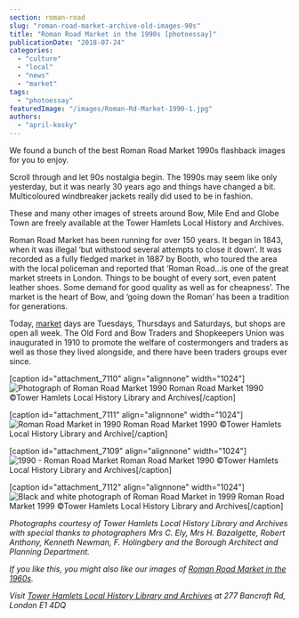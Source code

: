```yaml
---
section: roman-road
slug: "roman-road-market-archive-old-images-90s"
title: "Roman Road Market in the 1990s [photoessay]"
publicationDate: "2018-07-24"
categories: 
  - "culture"
  - "local"
  - "news"
  - "market"
tags: 
  - "photoessay"
featuredImage: "/images/Roman-Rd-Market-1990-1.jpg"
authors: 
  - "april-kosky"
---
```


We found a bunch of the best Roman Road Market 1990s flashback images for you to enjoy.

Scroll through and let 90s nostalgia begin. The 1990s may seem like only yesterday, but it was nearly 30 years ago and things have changed a bit. Multicoloured windbreaker jackets really did used to be in fashion.

These and many other images of streets around Bow, Mile End and Globe Town are freely available at the Tower Hamlets Local History and Archives.

Roman Road Market has been running for over 150 years. It began in 1843, when it was illegal ‘but withstood several attempts to close it down’. It was recorded as a fully fledged market in 1887 by Booth, who toured the area with the local policeman and reported that ‘Roman Road…is one of the great market streets in London. Things to be bought of every sort, even patent leather shoes. Some demand for good quality as well as for cheapness’. The market is the heart of Bow, and ‘going down the Roman’ has been a tradition for generations.

Today, [market](https://romanroadlondon.com/market/) days are Tuesdays, Thursdays and Saturdays, but shops are open all week. The Old Ford and Bow Traders and Shopkeepers Union was inaugurated in 1910 to promote the welfare of costermongers and traders as well as those they lived alongside, and there have been traders groups ever since.

\[caption id="attachment\_7110" align="alignnone" width="1024"\]![Photograph of Roman Road Market 1990](/images/Roman-Road-Market-archive-images-1990s-1024x698.jpg) Roman Road Market 1990 ©Tower Hamlets Local History Library and Archives\[/caption\]

\[caption id="attachment\_7111" align="alignnone" width="1024"\]![Roman Road Market in 1990](/images/Roman-Rd-Market-1990-1024x683.jpg) Roman Road Market 1990 ©Tower Hamlets Local History Library and Archive\[/caption\]

\[caption id="attachment\_7109" align="alignnone" width="1024"\]![1990 - Roman Road Market](/images/Roman-Rd-Market-1990-1-1024x692.jpg) Roman Road Market 1990 ©Tower Hamlets Local History Library and Archives\[/caption\]

\[caption id="attachment\_7112" align="alignnone" width="1024"\]![Black and white photograph of Roman Road Market in 1999](/images/Roman-Rd-Market-Ladies-Underwear-1999-1024x683.jpg) Roman Road Market 1999 ©Tower Hamlets Local History Library and Archives\[/caption\]

_Photographs courtesy of Tower Hamlets Local History Library and Archives with special thanks to photographers Mrs C. Ely, Mrs H. Bazalgette, Robert Anthony, Kenneth Newman, F. Holingbery and the Borough Architect and Planning Department._

_If you like this, you might also like our images of [Roman Road Market in the 1960s](https://romanroadlondon.com/market-archive-old-images-60s/)._

_Visit [Tower Hamlets Local History Library and Archives](https://www.towerhamlets.gov.uk/lgnl/leisure_and_culture/local_history/local_history__archives/local_history__archives.aspx) at 277 Bancroft Rd, London E1 4DQ_
